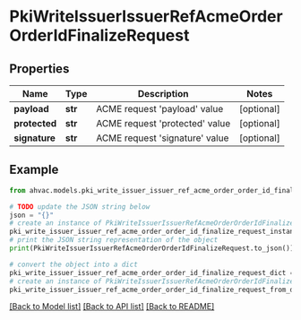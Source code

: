 # PkiWriteIssuerIssuerRefAcmeOrderOrderIdFinalizeRequest


## Properties

Name | Type | Description | Notes
------------ | ------------- | ------------- | -------------
**payload** | **str** | ACME request &#39;payload&#39; value | [optional] 
**protected** | **str** | ACME request &#39;protected&#39; value | [optional] 
**signature** | **str** | ACME request &#39;signature&#39; value | [optional] 

## Example

```python
from ahvac.models.pki_write_issuer_issuer_ref_acme_order_order_id_finalize_request import PkiWriteIssuerIssuerRefAcmeOrderOrderIdFinalizeRequest

# TODO update the JSON string below
json = "{}"
# create an instance of PkiWriteIssuerIssuerRefAcmeOrderOrderIdFinalizeRequest from a JSON string
pki_write_issuer_issuer_ref_acme_order_order_id_finalize_request_instance = PkiWriteIssuerIssuerRefAcmeOrderOrderIdFinalizeRequest.from_json(json)
# print the JSON string representation of the object
print(PkiWriteIssuerIssuerRefAcmeOrderOrderIdFinalizeRequest.to_json())

# convert the object into a dict
pki_write_issuer_issuer_ref_acme_order_order_id_finalize_request_dict = pki_write_issuer_issuer_ref_acme_order_order_id_finalize_request_instance.to_dict()
# create an instance of PkiWriteIssuerIssuerRefAcmeOrderOrderIdFinalizeRequest from a dict
pki_write_issuer_issuer_ref_acme_order_order_id_finalize_request_from_dict = PkiWriteIssuerIssuerRefAcmeOrderOrderIdFinalizeRequest.from_dict(pki_write_issuer_issuer_ref_acme_order_order_id_finalize_request_dict)
```
[[Back to Model list]](../README.md#documentation-for-models) [[Back to API list]](../README.md#documentation-for-api-endpoints) [[Back to README]](../README.md)


